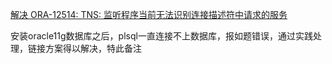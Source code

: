 [解决 ORA-12514: TNS: 监听程序当前无法识别连接描述符中请求的服务](http://blog.sina.com.cn/s/blog_6f7b73770101b6l5.html#commonComment)

安装oracle11g数据库之后，plsql一直连接不上数据库，报如题错误，通过实践处理，链接方案得以解决，特此备注
